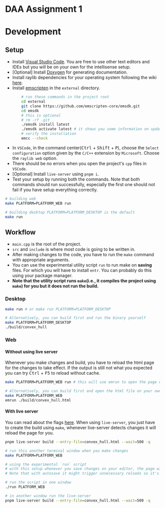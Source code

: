 # DAA Assignment 1

# Development

## Setup

-   Install [Visual Studio Code](https://code.visualstudio.com/). You are free to use other text editors and IDEs but you will be on your own for the intellisense setup.
-   [Optional] Install [Doxygen](https://www.doxygen.nl/download.html) for generating documentation.
-   Install raylib dependencies for your operating system following the wiki [here](https://github.com/raysan5/raylib/wiki/Working-on-GNU-Linux).
-   Install [emscripten](https://emscripten.org/docs/getting_started/downloads.html) in the `external` directory.
    ```bash
        # run these commands in the project root
        cd external
        git clone https://github.com/emscripten-core/emsdk.git
        cd emsdk
        # this is optional
        # rm -rf .git
        ./emsdk install latest
        ./emsdk activate latest # it shows you some information on updating the PATH either follow them or do it on your own
        # verify the installation
        emcc --check
    ```
-   In `VSCode`, in the command center(<kbd>Ctrl</kbd> + <kbd>Shift</kbd> + <kbd>P</kbd>), choose the `Select configuration` option given by the `C/C++` extension by `Microsoft`. Choose the `raylib web` option.
-   There should be no errors when you open the project's `cpp` files in `VSCode`.
-   [Optional] Install `live-server` using `pnpm i`.
-   Test your setup by running both the commands. Note that both commands should run successfully, especially the first one should not fail if you have setup everything correctly.

```bash
# building web
make PLATFORM=PLATFORM_WEB run

# building desktop PLATFORM=PLATFORM_DESKTOP is the default
make run
```

## Workflow

-   `main.cpp` is the root of the project.
-   `src` and `include` is where most code is going to be written in.
-   After making changes to the code, you have to run the `make` command with appropriate arguments.
-   You can use the experimental utility script `run` to run make on **saving** files. For which you will have to install `entr`. You can probably do this using your package manager.
-   **Note that the utility script runs `make`(i.e., it compiles the project using `make`) for you but it does not run the build.**

### Desktop

```bash
make run # or make run PLATFORM=PLATFORM_DESKTOP

# Alternatively, you can build first and run the binary yourself
make PLATFORM=PLATFORM_DESKTOP
./build/convex_hull
```

### Web

#### Without using live server

Whenever you make changes and build, you have to reload the html page for the changes to take effect. If the output is still not what you expected you can try <kbd>Ctrl</kbd> + <kbd>F5</kbd> to reload without cache.

```bash
make PLATFORM=PLATFORM_WEB run # this will use emrun to open the page on your browser

# Alternatively, you can build first and open the html file on your own.
make PLATFORM=PLATFORM_WEB
emrun ./build/convex_hull.html

```

#### With live server

You can read about the flags [here](https://www.npmjs.com/package/live-server). When using `live-server`, you just have to create the build using `make`, whenever live-server detects changes it will reload the page for you.

```bash
pnpm live-server build --entry-file=convex_hull.html --wait=500 -q

# run this another terminal window when you make changes
make PLATFORM=PLATFORM_WEB
```

```bash
# using the experimental `run` script
# with this setup whenever you save changes on your editor, the page will reload.
# Note that with autosave it might trigger unnecessary reloads so it's your call whether you want to use this or not.

# run the script in one window
./run PLATFORM_WEB

# in another window run the live-server
pnpm live-server build --entry-file=convex_hull.html --wait=500 -q
```
